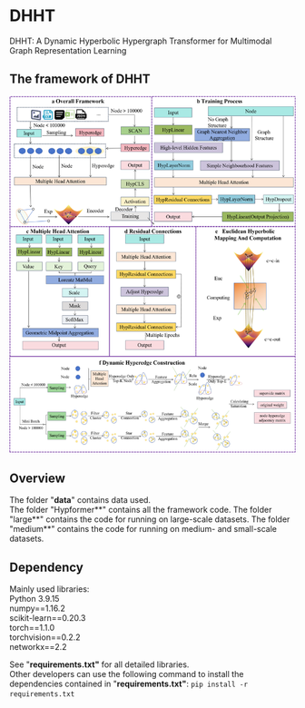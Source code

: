 # DHHT
DHHT: A Dynamic Hyperbolic Hypergraph Transformer for Multimodal Graph Representation Learning

## The framework of DHHT
![image](https://github.com/HaoWuLab-Bioinformatics/DHHT/blob/master/model.png)

## Overview
The folder "**data**" contains data used.  
The folder "Hypformer**" contains all the framework code.
The folder "large**" contains the code for running on large-scale datasets.
The folder "medium**" contains the code for running on medium- and small-scale datasets.

## Dependency
Mainly used libraries:  
Python 3.9.15  
numpy==1.16.2  
scikit-learn==0.20.3  
torch==1.1.0  
torchvision==0.2.2  
networkx==2.2  

See "**requirements.txt"** for all detailed libraries.  
Other developers can use the following command to install the dependencies contained in "**requirements.txt"**:
`pip install -r requirements.txt`  
